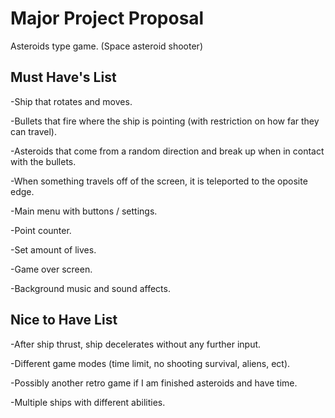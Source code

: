# Major Project Proposal

Asteroids type game. (Space asteroid shooter)

## Must Have's List

-Ship that rotates and moves.

-Bullets that fire where the ship is pointing (with restriction on how far they can travel).

-Asteroids that come from a random direction and break up when in contact with the bullets.

-When something travels off of the screen, it is teleported to the oposite edge.

-Main menu with buttons / settings.

-Point counter.

-Set amount of lives.

-Game over screen.

-Background music and sound affects.

## Nice to Have List

-After ship thrust, ship decelerates without any further input.

-Different game modes (time limit, no shooting survival, aliens, ect).

-Possibly another retro game if I am finished asteroids and have time.

-Multiple ships with different abilities.


